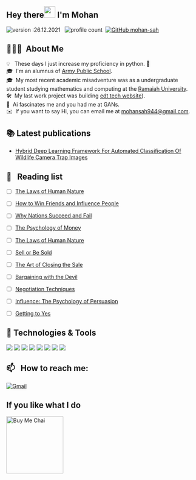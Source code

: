 
## Hey there<img src="https://raw.githubusercontent.com/MartinHeinz/MartinHeinz/master/wave.gif" width="30px"> I'm Mohan
![version :26.12.2021](https://img.shields.io/badge/version-14.08.2021-informational) &nbsp;
![profile count](https://komarev.com/ghpvc/?username=mohan-sahr&color=red)&nbsp;
[![GitHub mohan-sah](https://img.shields.io/github/followers/mohan-sah?label=follow&style=social)](https://github.com/mohan-sah)&nbsp;


## 👨🏻‍💻 &nbsp;About Me

💡 &nbsp; These days I just increase my proficiency in python. 🤖 \
🎓 &nbsp;I'm an alumnus of [Army Public School](https://apsbangalore.edu.in/). \
🎓 &nbsp;My most recent academic misadventure was as a undergraduate student studying mathematics and computing at the [Ramaiah University](http://www.msruas.ac.in/). \
🛠 &nbsp;My last work project was building [edt tech website]()). \
🌱 &nbsp;Ai fascinates me and you had me at GANs.\
✉️ &nbsp;If you want to say Hi, you can email me at mohansah944@gmail.com.

## 📚 Latest publications
- [Hybrid Deep Learning Framework For Automated Classification Of Wildlife Camera Trap Images](https://ieeexplore.ieee.org/) 

<!--
## 🔧 Latest work

## &#x270d; Latest posts

- [How I wrote a pipeline abstraction module with one line of code](https://medium.com/locus-iq/how-we-wrote-a-pipeline-abstraction-module-with-one-line-of-code-9d7580d20337)
-->
  
## 📖 &nbsp; Reading list
- [ ] [The Laws of Human Nature](https://www.goodreads.com/book/show/39330937-the-laws-of-human-nature?ref=nav_sb_ss_1_15)
- [ ] [How to Win Friends and Influence People](https://www.goodreads.com/book/show/4865.How_to_Win_Friends_and_Influence_People)

- [ ] [Why Nations Succeed and Fail](https://www.goodreads.com/book/show/52962238-principles-for-dealing-with-the-changing-world-order?ac=1&from_search=true&qid=PvXw9mGC6b&rank=1)
- [ ] [The Psychology of Money](https://www.goodreads.com/book/show/41881472-the-psychology-of-money?ref=nav_sb_ss_4_5)
- [ ] [The Laws of Human Nature](https://www.goodreads.com/book/show/39330937-the-laws-of-human-nature?ref=nav_sb_ss_1_15)
- [ ] [Sell or Be Sold](https://www.goodreads.com/book/show/13356717-sell-or-be-sold?ref=nav_sb_ss_1_10)
- [ ] [The Art of Closing the Sale](https://www.goodreads.com/book/show/1399609.The_Art_of_Closing_the_Sale?ref=nav_sb_ss_1_14)
- [ ] [Bargaining with the Devil](https://www.goodreads.com/book/show/7658881-bargaining-with-the-devil?ref=nav_sb_ss_4_15)
- [ ] [Negotiation Techniques](https://www.goodreads.com/book/show/7877519-negotiation-techniques?ref=nav_sb_ss_1_16#CommunityReviews)
- [ ] [Influence: The Psychology of Persuasion](https://www.goodreads.com/book/show/28815.Influence?ref=nav_sb_ss_2_7)
- [ ] [Getting to Yes](https://www.goodreads.com/book/show/313605.Getting_to_Yes?ref=nav_sb_ss_2_7)

## 🔧 Technologies & Tools
![](https://img.shields.io/badge/Code-Python-informational?style=flat&logo=python&logoColor=white&color=2bbc8a)
![](https://img.shields.io/badge/Code-JavaScript-informational?style=flat&logo=javascript&logoColor=white&color=2bbc8a)
![](https://img.shields.io/badge/Code-React-informational?style=flat&logo=react&logoColor=white&color=2bbc8a)
![](https://img.shields.io/badge/Code-Tailwind-informational?style=flat&logo=tailwindcss&logoColor=white&color=2bbc8a)
![](https://img.shields.io/badge/Tools-MySQL-informational?style=flat&logo=mysql&logoColor=white&color=2bbc8a)
![](https://img.shields.io/badge/Tools-MongoDB-informational?style=flat&logo=mongodb&logoColor=white&color=2bbc8a)
![](https://img.shields.io/badge/Editor-VSCode-informational?style=flat&logo=visualstudiocode&logoColor=white&color=2bbc8a)
![](https://img.shields.io/badge/Editor-PyCharm-informational?style=flat&logo=pycharm&logoColor=white&color=2bbc8a)


<!--

![](https://img.shields.io/badge/Tools-Docker-informational?style=flat&logo=docker&logoColor=white&color=2bbc8a)
![](https://img.shields.io/badge/Tools-Kubernetes-informational?style=flat&logo=kubernetes&logoColor=white&color=2bbc8a)
![](https://img.shields.io/badge/Cloud-AWS-informational?style=flat&logo=amazonaws&logoColor=white&color=2bbc8a)
![](https://img.shields.io/badge/Editor-Eclipse-informational?style=flat&logo=eclipseide&logoColor=white&color=2bbc8a)
-->
## 📫 &nbsp; How to reach me:
<a href="mailto:mohansah944@gmail.com"><img alt="Gmail" src="https://img.shields.io/badge/Gmail-D14836?style=flat&logo=gmail&logoColor=white" /></a> &nbsp;

## If you like what I do
<a href="https://www.buymeacoffee.com/MohanSah" target="_blank"><img src="https://cdn.buymeacoffee.com/buttons/v2/default-red.png" alt="Buy Me Chai" width="150" ></a>

<!--
**mohan-sah/mohan-sah** is a ✨ _special_ ✨ repository because its `README.md` (this file) appears on your GitHub profile.

Here are some ideas to get you started:

- 🔭 I’m currently working on ...
- 🌱 I’m currently learning ...
- 👯 I’m looking to collaborate on ...
- 🤔 I’m looking for help with ...
- 💬 Ask me about ...
- 📫 How to reach me: ...
- 😄 Pronouns: ...
- ⚡ Fun fact: ...
-->
